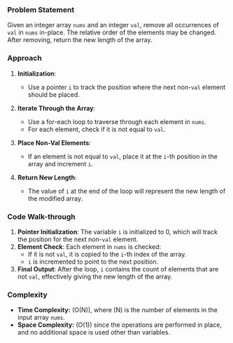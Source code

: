 ### Problem Statement
Given an integer array `nums` and an integer `val`, remove all occurrences of `val` in `nums` in-place. The relative order of the elements may be changed. After removing, return the new length of the array.

### Approach
1. **Initialization**:
   - Use a pointer `i` to track the position where the next non-`val` element should be placed.

2. **Iterate Through the Array**:
   - Use a for-each loop to traverse through each element in `nums`.
   - For each element, check if it is not equal to `val`.

3. **Place Non-Val Elements**:
   - If an element is not equal to `val`, place it at the `i`-th position in the array and increment `i`.

4. **Return New Length**:
   - The value of `i` at the end of the loop will represent the new length of the modified array.

### Code Walk-through
1. **Pointer Initialization**: The variable `i` is initialized to 0, which will track the position for the next non-`val` element.
2. **Element Check**: Each element in `nums` is checked:
   - If it is not `val`, it is copied to the `i`-th index of the array.
   - `i` is incremented to point to the next position.
3. **Final Output**: After the loop, `i` contains the count of elements that are not `val`, effectively giving the new length of the array.

### Complexity
- **Time Complexity:** \(O(N)\), where \(N\) is the number of elements in the input array `nums`.
- **Space Complexity:** \(O(1)\) since the operations are performed in place, and no additional space is used other than variables.

